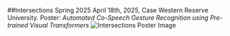 ##Intersections Spring 2025
April 18th, 2025, Case Western Reserve University.
Poster: *Automated Co-Speech Gesture Recognition using Pre-trained Visual Transformers*
    ![Intersections Poster Image](/main/Intersections_Poster.png)
